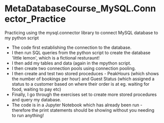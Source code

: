 # MetaDatabaseCourse_MySQL.Connector_Practice
Practicing using the mysql.connector library to connect MySQL database to my python script

* The code first establishing the connection to the database.
* I then run SQL queries from the python script to create the database 'little lemon', which is a fictional resturaunt!
* I then add my tables and data (again in the mpython script.
* I then create two connection pools using connection pooling.
* I then create and test two stored proceduces - PeakHours (which shows the number of bookings per hour) and Guest Status (which assigned a status to a customer based on where their order is at eg. waiting for food, waiting to pay etc)
* Finally, I go through the exercises set to create more stored procedures and query my database.
* The code is in a Jupyter Notebook which has already been run - therefore the print statements should be showing without you needing to run anything!
